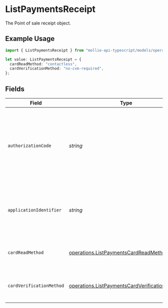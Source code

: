 # ListPaymentsReceipt

The Point of sale receipt object.

## Example Usage

```typescript
import { ListPaymentsReceipt } from "mollie-api-typescript/models/operations";

let value: ListPaymentsReceipt = {
  cardReadMethod: "contactless",
  cardVerificationMethod: "no-cvm-required",
};
```

## Fields

| Field                                                                                                          | Type                                                                                                           | Required                                                                                                       | Description                                                                                                    | Example                                                                                                        |
| -------------------------------------------------------------------------------------------------------------- | -------------------------------------------------------------------------------------------------------------- | -------------------------------------------------------------------------------------------------------------- | -------------------------------------------------------------------------------------------------------------- | -------------------------------------------------------------------------------------------------------------- |
| `authorizationCode`                                                                                            | *string*                                                                                                       | :heavy_minus_sign:                                                                                             | A unique code provided by the cardholder’s bank to confirm that the transaction was successfully approved.     | ...                                                                                                            |
| `applicationIdentifier`                                                                                        | *string*                                                                                                       | :heavy_minus_sign:                                                                                             | The unique number that identifies a specific payment application on a chip card.                               | ...                                                                                                            |
| `cardReadMethod`                                                                                               | [operations.ListPaymentsCardReadMethod](../../models/operations/listpaymentscardreadmethod.md)                 | :heavy_minus_sign:                                                                                             | The method by which the card was read by the terminal.                                                         | contactless                                                                                                    |
| `cardVerificationMethod`                                                                                       | [operations.ListPaymentsCardVerificationMethod](../../models/operations/listpaymentscardverificationmethod.md) | :heavy_minus_sign:                                                                                             | The method used to verify the cardholder's identity.                                                           | no-cvm-required                                                                                                |